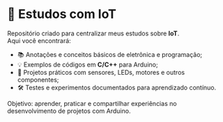 # 🤖 Estudos com IoT

Repositório criado para centralizar meus estudos sobre **IoT**.  
Aqui você encontrará:  
- 📚 Anotações e conceitos básicos de eletrônica e programação;  
- 💡 Exemplos de códigos em **C/C++** para Arduino;  
- 🔌 Projetos práticos com sensores, LEDs, motores e outros componentes;  
- 🛠️ Testes e experimentos documentados para aprendizado contínuo.  

Objetivo: aprender, praticar e compartilhar experiências no desenvolvimento de projetos com Arduino.  
